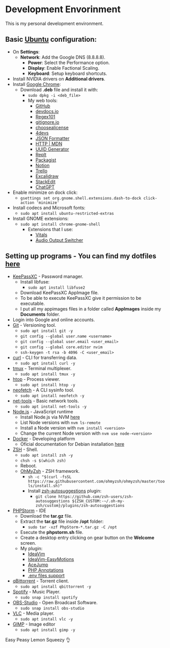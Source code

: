 # Development Envorinment

<p>This is my personal development environment.</p>

## Basic [Ubuntu](https://ubuntu.com/) configuration:
- On **Settings**:
  - **Network**: Add the Google DNS (8.8.8.8).
    - **Power**: Select the Performance option.
    - **Display**: Enable Factional Scaling.
    - **Keyboard**: Setup keyboard shortcuts.
- Install NVIDIA drivers on **Additional drivers**.
- Install [Google Chrome](https://www.google.com/intl/pt-BR/chrome/):
  - Download **.deb** file and install it with:
    - `sudo dpkg -i <deb_file>`
    - My web tools:
        - [GitHub](https://github.com/)
        - [devdocs.io](https://devdocs.io/)
        - [Regex101](https://regex101.com/)
        - [gitignore.io](https://www.toptal.com/developers/gitignore/)
        - [choosealicense](https://choosealicense.com/)
        - [4devs](https://www.4devs.com.br/)
        - [JSON Formatter](https://jsonformatter.org/)
        - [HTTP | MDN](https://developer.mozilla.org/en-US/docs/Web/HTTP)
        - [UUID Generator](https://www.uuidgenerator.net/version4)
        - [Replt](https://replit.com/)
        - [Packagist](https://packagist.org/)
        - [Notion](https://www.notion.so/)
        - [Trello](https://trello.com/)
        - [Excalidraw](https://excalidraw.com/)
        - [StackEdit](https://stackedit.io/)
        - [ChatGPT](https://chat.openai.com/)
- Enable minimize on dock click:
  - `gsettings set org.gnome.shell.extensions.dash-to-dock click-action 'minimize'`
- Install codecs and Microsoft fonts:
  - `sudo apt install ubuntu-restricted-extras`
- Install GNOME extensions:
  - `sudo apt install chrome-gnome-shell`
    - Extensions that I use:
      - [Vitals](https://extensions.gnome.org/extension/1460/vitals/)
      - [Audio Output Switcher](https://extensions.gnome.org/extension/751/audio-output-switcher/)

## Setting up programs - You can find my dotfiles [here](https://github.com/gnulll/dotfiles)
- [KeePassXC](https://keepassxc.org/) - Password manager.
  - Install libfuse:
    - `sudo apt install libfuse2`
  - Download KeePassXC AppImage file.
  - To be able to execute KeePassXC give it permission to be executable.
  - I put all my appimages files in a folder called **AppImages** inside my **Documents** folder.
- Login into Google and online accounts.
- [Git](https://git-scm.com/) - Versioning tool.
  - `sudo apt install git -y`
  - `git config --global user.name <username>`
  - `git config --global user.email <user_email>`
  - `git config --global core.editor nvim`
  - `ssh-keygen -t rsa -b 4096 -C <user_email>`
- [curl](https://curl.se/) - CLI for transferring data.
  - `sudo apt install curl -y`
- [tmux](https://github.com/tmux/tmux/wiki) - Terminal multiplexer.
  - `sudo apt install tmux -y`
- [htop](https://github.com/htop-dev/htop) - Process viewer.
  - `sudo apt install htop -y`
- [neofetch](https://github.com/dylanaraps/neofetch) - A CLI sysinfo tool.
  - `sudo apt install neofetch -y`
- [net-tools](https://github.com/ecki/net-tools) - Basic network tools.
  - `sudo apt install net-tools -y`
- [Node.js](https://nodejs.org/en) - JavaScript runtime
  - Install Node.js via NVM [here](https://github.com/nvm-sh/nvm?tab=readme-ov-file#installing-and-updating)
  - List Node versions with `nvm ls-remote`
  - Install a Node version with `nvm install <version>`
  - Change the current Node version with `nvm use node-<version>`
- [Docker](https://www.docker.com/) - Developing platform
  - Oficial documentation for Debian installation [here](https://docs.docker.com/engine/install/ubuntu/)
- [ZSH](https://www.zsh.org/) - Shell.
  - `sudo apt install zsh -y`
  - `chsh -s $(which zsh)`
  - Reboot.
  - [OhMyZsh](https://ohmyz.sh/) - ZSH framework.
    - `sh -c "$(curl -fsSL https://raw.githubusercontent.com/ohmyzsh/ohmyzsh/master/tools/install.sh)"`
    - Install [zsh-autosuggestions](https://github.com/zsh-users/zsh-autosuggestions) plugin:
      - `git clone https://github.com/zsh-users/zsh-autosuggestions ${ZSH_CUSTOM:-~/.oh-my-zsh/custom}/plugins/zsh-autosuggestions`
- [PHPStorm](https://www.jetbrains.com/pt-br/phpstorm/) - IDE
  - Download the **tar.gz** file.
  - Extract the **tar.gz** file inside **/opt** folder:
    - `sudo tar -xzf PhpStorm-*.tar.gz -C /opt`
  - Esecute the **phpstorm.sh** file.
  - Create a desktop entry clicking on gear button on the **Welcome** screen.
  - My plugin:
    - [IdeaVim](https://plugins.jetbrains.com/plugin/164-ideavim)
    - [IdeaVim-EasyMotions](https://plugins.jetbrains.com/plugin/13360-ideavim-easymotion)
    - [AceJump](https://plugins.jetbrains.com/plugin/7086-acejump)
    - [PHP Annotations](https://plugins.jetbrains.com/plugin/7320-php-annotations)
    - [.env files support](https://plugins.jetbrains.com/plugin/9525--env-files-support)
- [qBittorrent](https://www.qbittorrent.org/download) - Torrent client.
  - `sudo apt install qbittorrent -y`
- [Spotify](https://www.spotify.com/br-pt/download/linux/) - Music Player.
  - `sudo snap install spotify`
- [OBS-Studio](https://obsproject.com/pt-br/download) - Open Broadcast Software.
  - `sudo snap install obs-studio`
- [VLC](https://www.videolan.org/vlc/index.pt_BR.html) - Media player.
  - `sudo apt install vlc -y`
- [GIMP](https://www.gimp.org/) - Image editor
  - `sudo apt install gimp -y`

Easy Peasy Lemon Squeezy 👌

